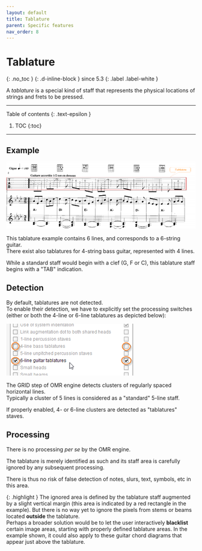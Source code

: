 ```yaml
---
layout: default
title: Tablature
parent: Specific features
nav_order: 8
---
```

# Tablature
{: .no_toc }
{: .d-inline-block }
since 5.3
{: .label .label-white }

A *tablature* is a special kind of staff that represents the physical locations
of strings and frets to be pressed.

---
Table of contents
{: .text-epsilon }
1. TOC
{:toc}
---

## Example

![](../../assets/images/tablature_example.png)

This tablature example contains 6 lines, and corresponds to a 6-string guitar.  
There exist also tablatures for 4-string bass guitar, represented with 4 lines.

While a standard staff would begin with a clef (G, F or C), this tablature staff begins
with a "TAB" indication.

## Detection

By default, tablatures are not detected.  
To enable their detection, we have to explicitly set the processing switches
(either or both the 4-line or 6-line tablatures as depicted below):

![](../../assets/images/tablature_switches.png)

The GRID step of OMR engine detects clusters of regularly spaced horizontal lines.  
Typically a cluster of 5 lines is considered as a "standard" 5-line staff.

If properly enabled, 4- or 6-line clusters are detected as "tablatures" staves.

## Processing

There is no processing *per se* by the OMR engine.

The tablature is merely identified as such and its staff area is carefully ignored by any
subsequent processing.

There is thus no risk of false detection of notes, slurs, text, symbols, etc in this area.

{: .highlight }
The ignored  area is defined by the tablature staff augmented by a slight vertical margin
(this area is indicated by a red rectangle in the example).
But there is no way yet to ignore the pixels from stems or beams located **outside**
the tablature.  
Perhaps a broader solution would be to let the user interactively **blacklist**
certain image areas, starting with properly defined tablature areas.
In the example shown, it could also apply to these guitar chord diagrams that appear
just above the tablature.
  
